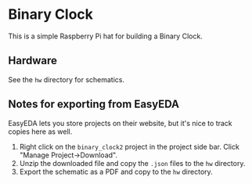 # Binary Clock

This is a simple Raspberry Pi hat for building a Binary Clock.

## Hardware

See the `hw` directory for schematics.

## Notes for exporting from EasyEDA

EasyEDA lets you store projects on their website, but it's nice to track copies
here as well.

1. Right click on the `binary_clock2` project in the project side bar. Click
   "Manage Project->Download".
2. Unzip the downloaded file and copy the `.json` files to the `hw` directory.
3. Export the schematic as a PDF and copy to the `hw` directory.

